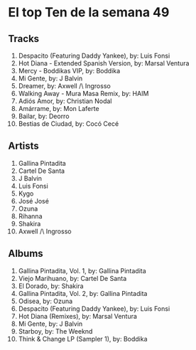 # El top Ten de la semana 49

## Tracks
1. Despacito (Featuring Daddy Yankee), by: Luis Fonsi
1. Hot Diana - Extended Spanish Version, by: Marsal Ventura
1. Mercy - Boddikas VIP, by: Boddika
1. Mi Gente, by: J Balvin
1. Dreamer, by: Axwell /\ Ingrosso
1. Walking Away - Mura Masa Remix, by: HAIM
1. Adiós Amor, by: Christian Nodal
1. Amárrame, by: Mon Laferte
1. Bailar, by: Deorro
1. Bestias de Ciudad, by: Cocó Cecé

## Artists
1. Gallina Pintadita
1. Cartel De Santa
1. J Balvin
1. Luis Fonsi
1. Kygo
1. José José
1. Ozuna
1. Rihanna
1. Shakira
1. Axwell /\ Ingrosso

## Albums
1. Gallina Pintadita, Vol. 1, by: Gallina Pintadita
1. Viejo Marihuano, by: Cartel De Santa
1. El Dorado, by: Shakira
1. Gallina Pintadita, Vol. 2, by: Gallina Pintadita
1. Odisea, by: Ozuna
1. Despacito (Featuring Daddy Yankee), by: Luis Fonsi
1. Hot Diana (Remixes), by: Marsal Ventura
1. Mi Gente, by: J Balvin
1. Starboy, by: The Weeknd
1. Think & Change LP (Sampler 1), by: Boddika
